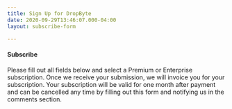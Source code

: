```yaml
---
title: Sign Up for DropByte
date: 2020-09-29T13:46:07.000-04:00
layout: subscribe-form

---
```

#### Subscribe

Please fill out all fields below and select a Premium or Enterprise subscription. Once we receive your submission, we will invoice you for your subscription. Your subscription will be valid for one month after payment and can be cancelled any time by filling out this form and notifying us in the comments section.